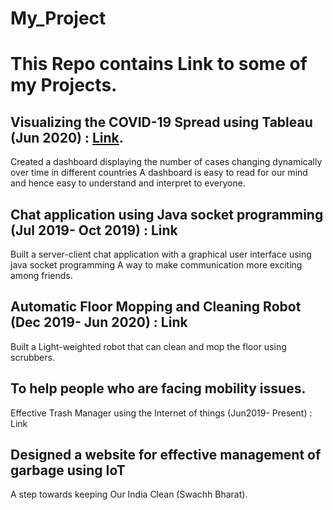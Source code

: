# My_Project
# This Repo contains Link to some of my Projects. 

## Visualizing the COVID-19 Spread using Tableau (Jun 2020) : [Link](https://public.tableau.com/profile/anand3592#!/vizhome/VisualingthespreadofCOVI-19/Racingbardashboard?publish=yes).
  Created a dashboard displaying the number of cases changing dynamically over time in different countries
  A dashboard is easy to read for our mind and hence easy to understand and interpret to everyone.

## Chat application using Java socket programming (Jul 2019- Oct 2019) : Link
  Built a server-client chat application with a graphical user interface using java socket programming
  A way to make communication more exciting among friends.

## Automatic Floor Mopping and Cleaning Robot (Dec 2019- Jun 2020) : Link
  Built a Light-weighted robot that can clean and mop the floor using scrubbers.

## To help people who are facing mobility issues.
  Effective Trash Manager using the Internet of things (Jun2019- Present) : Link

## Designed a website for effective management of garbage using IoT
  A step towards keeping Our India Clean (Swachh Bharat).

